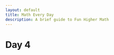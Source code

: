 ```yaml
---
layout: default
title: Math Every Day
description: A brief guide to Fun Higher Math
---
```

# Day 4
